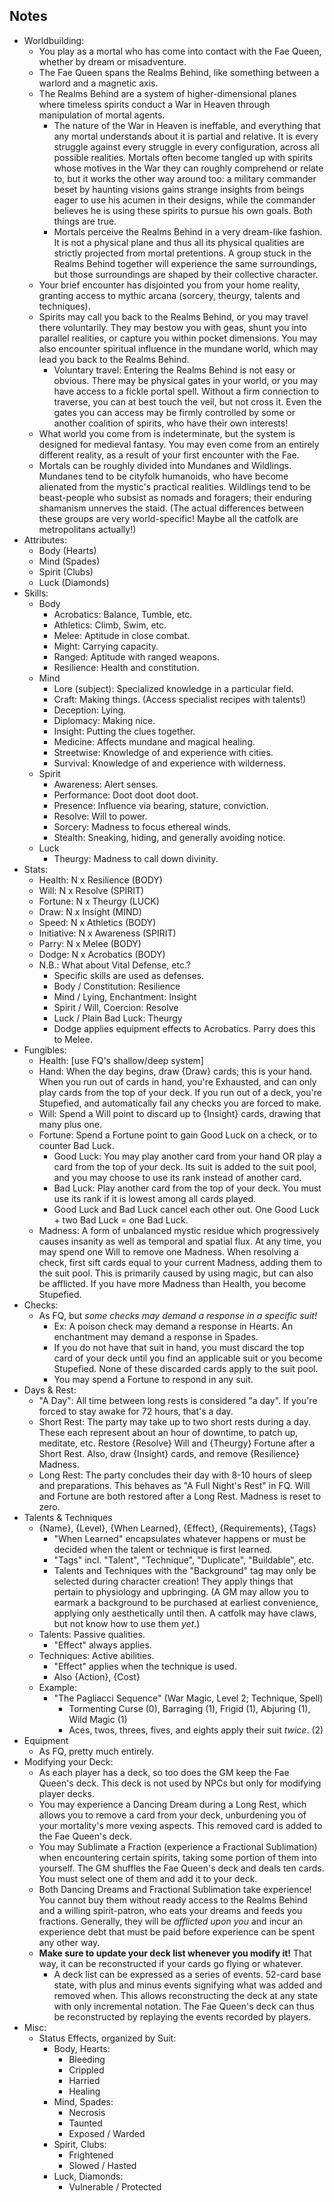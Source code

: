 ## Notes

- Worldbuilding:
    - You play as a mortal who has come into contact with the Fae Queen, whether by dream or misadventure.
    - The Fae Queen spans the Realms Behind, like something between a warlord and a magnetic axis.
    - The Realms Behind are a system of higher-dimensional planes where timeless spirits conduct a War in Heaven through manipulation of mortal agents.
        - The nature of the War in Heaven is ineffable, and everything that any mortal understands about it is partial and relative. It is every struggle against every struggle in every configuration, across all possible realities. Mortals often become tangled up with spirits whose motives in the War they can roughly comprehend or relate to, but it works the other way around too: a military commander beset by haunting visions gains strange insights from beings eager to use his acumen in their designs, while the commander believes he is using these spirits to pursue his own goals. Both things are true.
        - Mortals perceive the Realms Behind in a very dream-like fashion. It is not a physical plane and thus all its physical qualities are strictly projected from mortal pretentions. A group stuck in the Realms Behind together will experience the same surroundings, but those surroundings are shaped by their collective character.
    - Your brief encounter has disjointed you from your home reality, granting access to mythic arcana (sorcery, theurgy, talents and techniques).
    - Spirits may call you back to the Realms Behind, or you may travel there voluntarily. They may bestow you with geas, shunt you into parallel realities, or capture you within pocket dimensions. You may also encounter spiritual influence in the mundane world, which may lead you back to the Realms Behind.
        - Voluntary travel: Entering the Realms Behind is not easy or obvious. There may be physical gates in your world, or you may have access to a fickle portal spell. Without a firm connection to traverse, you can at best touch the veil, but not cross it. Even the gates you can access may be firmly controlled by some or another coalition of spirits, who have their own interests!
    - What world you come from is indeterminate, but the system is designed for medieval fantasy. You may even come from an entirely different reality, as a result of your first encounter with the Fae.
    - Mortals can be roughly divided into Mundanes and Wildlings. Mundanes tend to be cityfolk humanoids, who have become alienated from the mystic's practical realities. Wildlings tend to be beast-people who subsist as nomads and foragers; their enduring shamanism unnerves the staid. (The actual differences between these groups are very world-specific! Maybe all the catfolk are metropolitans actually!)
- Attributes:
    - Body (Hearts)
    - Mind (Spades)
    - Spirit (Clubs)
    - Luck (Diamonds)
- Skills:
    - Body
        - Acrobatics: Balance, Tumble, etc.
        - Athletics: Climb, Swim, etc.
        - Melee: Aptitude in close combat.
        - Might: Carrying capacity.
        - Ranged: Aptitude with ranged weapons.
        - Resilience: Health and constitution.
    - Mind
        - Lore (subject): Specialized knowledge in a particular field.
        - Craft: Making things. (Access specialist recipes with talents!)
        - Deception: Lying.
        - Diplomacy: Making nice.
        - Insight: Putting the clues together.
        - Medicine: Affects mundane and magical healing.
        - Streetwise: Knowledge of and experience with cities.
        - Survival: Knowledge of and experience with wilderness.
    - Spirit
        - Awareness: Alert senses.
        - Performance: Doot doot doot doot.
        - Presence: Influence via bearing, stature, conviction.
        - Resolve: Will to power.
        - Sorcery: Madness to focus ethereal winds.
        - Stealth: Sneaking, hiding, and generally avoiding notice.
    - Luck
        - Theurgy: Madness to call down divinity.
- Stats:
    - Health: N x Resilience (BODY)
    - Will: N x Resolve (SPIRIT)
    - Fortune: N x Theurgy (LUCK)
    - Draw: N x Insight (MIND)
    - Speed: N x Athletics (BODY)
    - Initiative: N x Awareness (SPIRIT)
    - Parry: N x Melee (BODY)
    - Dodge: N x Acrobatics (BODY)
    - N.B.: What about Vital Defense, etc.?
        - Specific skills are used as defenses.
        - Body / Constitution: Resilience
        - Mind / Lying, Enchantment: Insight
        - Spirit / Will, Coercion: Resolve
        - Luck / Plain Bad Luck: Theurgy
        - Dodge applies equipment effects to Acrobatics. Parry does this to Melee.
- Fungibles:
    - Health: [use FQ's shallow/deep system]
    - Hand: When the day begins, draw {Draw} cards; this is your hand. When you run out of cards in hand, you're Exhausted, and can only play cards from the top of your deck. If you run out of a deck, you're Stupefied, and automatically fail any checks you are forced to make.
    - Will: Spend a Will point to discard up to {Insight} cards, drawing that many plus one.
    - Fortune: Spend a Fortune point to gain Good Luck on a check, or to counter Bad Luck.
        - Good Luck: You may play another card from your hand OR play a card from the top of your deck. Its suit is added to the suit pool, and you may choose to use its rank instead of another card.
        - Bad Luck: Play another card from the top of your deck. You must use its rank if it is lowest among all cards played.
        - Good Luck and Bad Luck cancel each other out. One Good Luck + two Bad Luck = one Bad Luck.
    - Madness: A form of unbalanced mystic residue which progressively causes insanity as well as temporal and spatial flux. At any time, you may spend one Will to remove one Madness. When resolving a check, first sift cards equal to your current Madness, adding them to the suit pool. This is primarily caused by using magic, but can also be afflicted. If you have more Madness than Health, you become Stupefied.
- Checks:
    - As FQ, but *some checks may demand a response in a specific suit!*
        - Ex: A poison check may demand a response in Hearts. An enchantment may demand a response in Spades.
        - If you do not have that suit in hand, you must discard the top card of your deck until you find an applicable suit or you become Stupefied. None of these discarded cards apply to the suit pool.
        - You may spend a Fortune to respond in any suit.
- Days & Rest:
    - "A Day": All time between long rests is considered "a day". If you're forced to stay awake for 72 hours, that's a day.
    - Short Rest: The party may take up to two short rests during a day. These each represent about an hour of downtime, to patch up, meditate, etc. Restore {Resolve} Will and {Theurgy} Fortune after a Short Rest. Also, draw {Insight} cards, and remove {Resilience} Madness.
    - Long Rest: The party concludes their day with 8-10 hours of sleep and preparations. This behaves as "A Full Night's Rest" in FQ. Will and Fortune are both restored after a Long Rest. Madness is reset to zero.
- Talents & Techniques
    - {Name}, {Level}, {When Learned}, {Effect}, {Requirements}, {Tags}
        - "When Learned" encapsulates whatever happens or must be decided when the talent or technique is first learned.
        - "Tags" incl. "Talent", "Technique", "Duplicate", "Buildable", etc.
        - Talents and Techniques with the "Background" tag may only be selected during character creation! They apply things that pertain to physiology and upbringing. (A GM may allow you to earmark a background to be purchased at earliest convenience, applying only aesthetically until then. A catfolk may have claws, but not know how to use them *yet*.)
    - Talents: Passive qualities.
        - "Effect" always applies.
    - Techniques: Active abilities.
        - "Effect" applies when the technique is used.
        - Also {Action}, {Cost}
    - Example:
        - "The Pagliacci Sequence" (War Magic, Level 2; Technique, Spell)
            - Tormenting Curse (0), Barraging (1), Frigid (1), Abjuring (1), Wild Magic (1)
            - Aces, twos, threes, fives, and eights apply their suit *twice*. (2)
- Equipment
    - As FQ, pretty much entirely.
- Modifying your Deck:
    - As each player has a deck, so too does the GM keep the Fae Queen's deck. This deck is not used by NPCs but only for modifying player decks.
    - You may experience a Dancing Dream during a Long Rest, which allows you to remove a card from your deck, unburdening you of your mortality's more vexing aspects. This removed card is added to the Fae Queen's deck.
    - You may Sublimate a Fraction (experience a Fractional Sublimation) when encountering certain spirits, taking some portion of them into yourself. The GM shuffles the Fae Queen's deck and deals ten cards. You must select one of them and add it to your deck.
    - Both Dancing Dreams and Fractional Sublimation take experience! You cannot buy them without ready access to the Realms Behind and a willing spirit-patron, who eats your dreams and feeds you fractions. Generally, they will be *afflicted upon you* and incur an experience debt that must be paid before experience can be spent any other way.
    - **Make sure to update your deck list whenever you modify it!** That way, it can be reconstructed if your cards go flying or whatever.
        - A deck list can be expressed as a series of events. 52-card base state, with plus and minus events signifying what was added and removed when. This allows reconstructing the deck at any state with only incremental notation. The Fae Queen's deck can thus be reconstructed by replaying the events recorded by players.
- Misc:
    - Status Effects, organized by Suit:
        - Body, Hearts:
            - Bleeding
            - Crippled
            - Harried
            - Healing
        - Mind, Spades:
            - Necrosis
            - Taunted
            - Exposed / Warded
        - Spirit, Clubs:
            - Frightened
            - Slowed / Hasted
        - Luck, Diamonds:
            - Vulnerable / Protected
